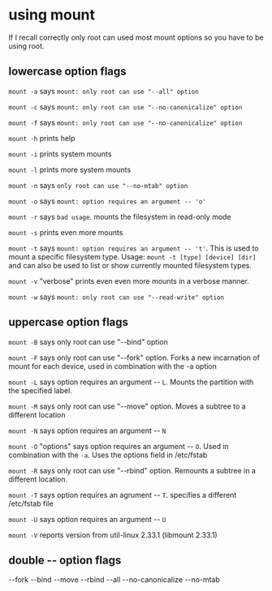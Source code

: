 # using mount

If I recall correctly only root can used most mount options so you have to be using root.

## lowercase option flags

`mount -a` says `mount: only root can use "--all" option`

`mount -c` says `mount: only root can use "--no-canonicalize" option`

`mount -f` says `mount: only root can use "--no-canonicalize" option`

`mount -h` prints help

`mount -i` prints system mounts

`mount -l` prints more system mounts

`mount -n` says `only root can use "--no-mtab" option`

`mount -o` says `mount: option requires an argument -- 'o'`

`mount -r` says `bad usage`. mounts the filesystem in read-only mode

`mount -s` prints even more mounts

`mount -t` says `mount: option requires an argument -- 't'`. This is used to mount a specific filesystem type. Usage: `mount -t [type] [device] [dir]`
and can also be used to list or show currently mounted filesystem types.

`mount -v` "verbose" prints even even more mounts in a verbose manner.

`mount -w` says `mount: only root can use "--read-write" option`

## uppercase option flags

`mount -B` says only root can use "--bind" option

`mount -F` says only root can use "--fork" option. Forks a new incarnation of mount for each device, used in combination with the -a option

`mount -L` says option requires an argument -- `L`. Mounts the partition with the specified label.

`mount -M` says only root can use "--move" option. Moves a subtree to a different location

`mount -N` says option requires an argument -- `N`

`mount -O` "options" says option requires an argument -- `O`.  Used in combination with the `-a`.  Uses the options field in /etc/fstab

`mount -R` says only root can use "--rbind" option. Remounts a subtree in a different location.

`mount -T` says option requires an agrument -- `T`. specifies a different /etc/fstab file

`mount -U` says option requires an argument -- `U`

`mount -V` reports version from util-linux 2.33.1 (libmount 2.33.1)

## double -- option flags

--fork
--bind
--move
--rbind
--all
--no-canonicalize
--no-mtab
